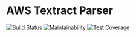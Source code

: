 # AWS Textract Parser
[![Build Status](https://travis-ci.org/briancullen/aws-textract-parser.svg?branch=master)](https://travis-ci.org/briancullen/aws-textract-parser)
[![Maintainability](https://api.codeclimate.com/v1/badges/a99a88d28ad37a79dbf6/maintainability)](https://codeclimate.com/github/codeclimate/codeclimate/maintainability)
[![Test Coverage](https://api.codeclimate.com/v1/badges/a99a88d28ad37a79dbf6/test_coverage)](https://codeclimate.com/github/codeclimate/codeclimate/test_coverage)
